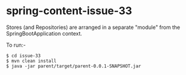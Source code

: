 # spring-content-issue-33

Stores (and Repositories) are arranged in a separate "module" from the SpringBootApplication context.

To run:-
```
$ cd issue-33
$ mvn clean install
$ java -jar parent/target/parent-0.0.1-SNAPSHOT.jar
```
